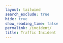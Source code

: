 ```yaml
---
layout: tailwind
search_exclude: true
hide: true
show_reading_time: false
permalink: /incident/
title: Traffic Incident 
---
```


<!DOCTYPE html>
<html lang="en">
<head>
    <meta charset="UTF-8">
    <meta name="viewport" content="width=device-width, initial-scale=1.0">
    <title>Traffic Incident Finder</title>
    <style>
        * {
            margin: 0;
            padding: 0;
            box-sizing: border-box;
        }

        body {
            font-family: 'Arial', sans-serif;
            background: linear-gradient(135deg, #1a1a1a 0%, #2d1b1b 100%);
            color: #ffffff;
            min-height: 100vh;
            padding: 40px 20px;
        }

        .container {
            max-width: 1200px;
            margin: 0 auto;
            padding: 0 20px;
        }

        .header {
            text-align: center;
            margin-bottom: 50px;
        }

        .header h1 {
            font-size: 3em;
            color: #ff3333;
            text-shadow: 2px 2px 4px rgba(0, 0, 0, 0.5);
            margin-bottom: 10px;
        }

        .header p {
            font-size: 1.2em;
            color: #cccccc;
            margin-bottom: 30px;
        }

        .location-section {
            background: rgba(255, 51, 51, 0.1);
            border: 2px solid #ff3333;
            border-radius: 15px;
            padding: 40px;
            margin-bottom: 40px;
            backdrop-filter: blur(10px);
        }

        .location-controls {
            display: flex;
            flex-wrap: wrap;
            gap: 20px;
            align-items: center;
            justify-content: center;
            margin-bottom: 30px;
        }

        .input-group {
            display: flex;
            flex-direction: column;
            gap: 10px;
        }

        .input-group label {
            color: #ff3333;
            font-weight: bold;
            font-size: 1.1em;
        }

        .input-group input {
            padding: 15px 20px;
            border: 2px solid #333;
            border-radius: 8px;
            background: #1a1a1a;
            color: #ffffff;
            font-size: 1em;
            transition: all 0.3s ease;
            min-width: 150px;
        }

        .input-group input:focus {
            outline: none;
            border-color: #ff3333;
            box-shadow: 0 0 10px rgba(255, 51, 51, 0.3);
        }

        .btn {
            padding: 15px 30px;
            border: none;
            border-radius: 8px;
            font-size: 1.1em;
            font-weight: bold;
            cursor: pointer;
            transition: all 0.3s ease;
            text-transform: uppercase;
            letter-spacing: 1px;
        }

        .btn-primary {
            background: linear-gradient(135deg, #ff3333, #cc0000);
            color: white;
            box-shadow: 0 4px 15px rgba(255, 51, 51, 0.3);
        }

        .btn-primary:hover {
            background: linear-gradient(135deg, #ff5555, #ff3333);
            transform: translateY(-2px);
            box-shadow: 0 6px 20px rgba(255, 51, 51, 0.4);
        }

        .btn-secondary {
            background: transparent;
            color: #ff3333;
            border: 2px solid #ff3333;
        }

        .btn-secondary:hover {
            background: #ff3333;
            color: white;
            transform: translateY(-2px);
        }

        .status {
            text-align: center;
            margin: 30px 0;
            padding: 20px;
            border-radius: 10px;
            font-size: 1.1em;
        }

        .status.loading {
            background: rgba(255, 165, 0, 0.2);
            border: 2px solid #ffa500;
            color: #ffa500;
        }

        .status.error {
            background: rgba(255, 51, 51, 0.2);
            border: 2px solid #ff3333;
            color: #ff3333;
        }

        .status.success {
            background: rgba(0, 255, 0, 0.2);
            border: 2px solid #00ff00;
            color: #00ff00;
        }

        .incidents-container {
            background: rgba(0, 0, 0, 0.3);
            border: 2px solid #333;
            border-radius: 15px;
            padding: 40px;
            margin-top: 40px;
        }

        .incidents-header {
            text-align: center;
            margin-bottom: 30px;
        }

        .incidents-header h2 {
            color: #ff3333;
            font-size: 2em;
            margin-bottom: 10px;
        }

        .incident-card {
            background: linear-gradient(135deg, #2a2a2a, #1a1a1a);
            border: 1px solid #ff3333;
            border-radius: 10px;
            padding: 25px;
            margin: 20px 0;
            transition: all 0.3s ease;
            position: relative;
            overflow: hidden;
        }

        .incident-card::before {
            content: '';
            position: absolute;
            top: 0;
            left: 0;
            right: 0;
            height: 4px;
            background: linear-gradient(90deg, #ff3333, #cc0000);
        }

        .incident-card:hover {
            transform: translateY(-5px);
            box-shadow: 0 10px 30px rgba(255, 51, 51, 0.2);
            border-color: #ff5555;
        }

        .incident-header {
            display: flex;
            justify-content: space-between;
            align-items: center;
            margin-bottom: 15px;
            flex-wrap: wrap;
            gap: 10px;
        }

        .incident-type {
            background: #ff3333;
            color: white;
            padding: 8px 16px;
            border-radius: 20px;
            font-size: 0.9em;
            font-weight: bold;
            text-transform: uppercase;
        }

        .incident-severity {
            padding: 6px 12px;
            border-radius: 15px;
            font-size: 0.8em;
            font-weight: bold;
            text-transform: uppercase;
        }

        .severity-low { background: #28a745; color: white; }
        .severity-medium { background: #ffc107; color: black; }
        .severity-high { background: #dc3545; color: white; }

        .incident-details {
            line-height: 1.6;
        }

        .incident-details p {
            margin: 10px 0;
        }

        .incident-location {
            color: #ff3333;
            font-weight: bold;
        }

        .incident-description {
            color: #cccccc;
            margin-top: 15px;
            padding-top: 15px;
            border-top: 1px solid #444;
        }

        .no-incidents {
            text-align: center;
            padding: 60px 20px;
            color: #888;
            font-size: 1.2em;
        }

        .loading-spinner {
            display: inline-block;
            width: 20px;
            height: 20px;
            border: 3px solid #333;
            border-radius: 50%;
            border-top-color: #ff3333;
            animation: spin 1s ease-in-out infinite;
            margin-right: 10px;
        }

        @keyframes spin {
            to { transform: rotate(360deg); }
        }

        @media (max-width: 768px) {
            .header h1 {
                font-size: 2em;
            }
            
            .location-controls {
                flex-direction: column;
                align-items: stretch;
            }
            
            .input-group input {
                min-width: auto;
            }
            
            .incident-header {
                flex-direction: column;
                align-items: flex-start;
            }
        }
    </style>
</head>
<body>
    <div class="container">
        <div class="header">
            <h1>🚨 Traffic Incident Finder</h1>
            <p>Get real-time traffic incidents near your location</p>
        </div>

        <div class="location-section">
            <div class="location-controls">
                <div class="input-group">
                    <label for="latitude">Latitude</label>
                    <input type="number" id="latitude" step="any" placeholder="e.g., 40.7128">
                </div>
                <div class="input-group">
                    <label for="longitude">Longitude</label>
                    <input type="number" id="longitude" step="any" placeholder="e.g., -74.0060">
                </div>
                <div class="input-group">
                    <label for="radius">Radius (km)</label>
                    <input type="number" id="radius" min="1" max="50" value="10" placeholder="10">
                </div>
            </div>
            
            <div class="location-controls">
                <button class="btn btn-secondary" onclick="getCurrentLocation()">📍 Use My Location</button>
                <button class="btn btn-primary" onclick="getTrafficIncidents()">🔍 Find Incidents</button>
            </div>
        </div>

        <div id="status" class="status" style="display: none;"></div>

        <div id="incidents-container" class="incidents-container" style="display: none;">
            <div class="incidents-header">
                <h2>Traffic Incidents</h2>
                <p id="location-info"></p>
            </div>
            <div id="incidents-list"></div>
        </div>
    </div>

    <script>
        const API_BASE_URL = 'http://localhost:8505/api';

        function showStatus(message, type) {
            const statusEl = document.getElementById('status');
            statusEl.textContent = message;
            statusEl.className = `status ${type}`;
            statusEl.style.display = 'block';
        }

        function hideStatus() {
            document.getElementById('status').style.display = 'none';
        }

        function getCurrentLocation() {
            if (!navigator.geolocation) {
                showStatus('Geolocation is not supported by this browser.', 'error');
                return;
            }

            showStatus('Getting your location...', 'loading');
            
            navigator.geolocation.getCurrentPosition(
                (position) => {
                    document.getElementById('latitude').value = position.coords.latitude.toFixed(6);
                    document.getElementById('longitude').value = position.coords.longitude.toFixed(6);
                    showStatus('Location obtained successfully!', 'success');
                    setTimeout(hideStatus, 2000);
                },
                (error) => {
                    let errorMessage = 'Unable to get your location. ';
                    switch(error.code) {
                        case error.PERMISSION_DENIED:
                            errorMessage += 'Location access denied by user.';
                            break;
                        case error.POSITION_UNAVAILABLE:
                            errorMessage += 'Location information unavailable.';
                            break;
                        case error.TIMEOUT:
                            errorMessage += 'Location request timed out.';
                            break;
                        default:
                            errorMessage += 'Unknown error occurred.';
                            break;
                    }
                    showStatus(errorMessage, 'error');
                }
            );
        }

        async function getTrafficIncidents() {
            const latitude = document.getElementById('latitude').value;
            const longitude = document.getElementById('longitude').value;
            const radius = document.getElementById('radius').value || 10;

            if (!latitude || !longitude) {
                showStatus('Please provide both latitude and longitude.', 'error');
                return;
            }

            showStatus('Fetching traffic incidents...', 'loading');

            try {
                const response = await fetch(`${API_BASE_URL}/incidents?lat=${latitude}&lon=${longitude}&radius=${radius}`);
                
                if (!response.ok) {
                    throw new Error(`HTTP error! status: ${response.status}`);
                }

                const data = await response.json();
                hideStatus();
                displayIncidents(data.incidents, latitude, longitude, radius);
            } catch (error) {
                console.error('Error fetching incidents:', error);
                showStatus(`Error: ${error.message}. Make sure the backend server is running on port 8505.`, 'error');
            }
        }

        function displayIncidents(incidents, lat, lon, radius) {
            const container = document.getElementById('incidents-container');
            const locationInfo = document.getElementById('location-info');
            const incidentsList = document.getElementById('incidents-list');

            locationInfo.textContent = `Showing incidents within ${radius}km of ${parseFloat(lat).toFixed(4)}, ${parseFloat(lon).toFixed(4)}`;

            if (!incidents || incidents.length === 0) {
                incidentsList.innerHTML = '<div class="no-incidents">🎉 No traffic incidents found in this area!</div>';
            } else {
                incidentsList.innerHTML = incidents.map(incident => `
                    <div class="incident-card">
                        <div class="incident-header">
                            <span class="incident-type">${incident.type || 'Traffic Incident'}</span>
                            <span class="incident-severity severity-${(incident.severity || 'low').toLowerCase()}">
                                ${incident.severity || 'Low'} Impact
                            </span>
                        </div>
                        <div class="incident-details">
                            <p class="incident-location">📍 ${incident.location || 'Location not specified'}</p>
                            ${incident.description ? `<p class="incident-description">${incident.description}</p>` : ''}
                            ${incident.startTime ? `<p><strong>Started:</strong> ${new Date(incident.startTime).toLocaleString()}</p>` : ''}
                            ${incident.endTime ? `<p><strong>Expected End:</strong> ${new Date(incident.endTime).toLocaleString()}</p>` : ''}
                            ${incident.delay ? `<p><strong>Delay:</strong> ${incident.delay} minutes</p>` : ''}
                        </div>
                    </div>
                `).join('');
            }

            container.style.display = 'block';
        }

        // Set default location (New York City) for demo purposes
        window.addEventListener('load', () => {
            document.getElementById('latitude').value = '40.7128';
            document.getElementById('longitude').value = '-74.0060';
        });
    </script>
</body>
</html>